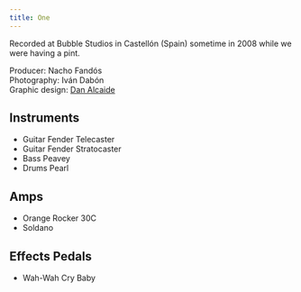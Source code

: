 ```yaml
---
title: One
---
```


Recorded at Bubble Studios in Castellón (Spain) sometime in 2008 while we were having a pint.

Producer: Nacho Fandós<br>
Photography: Iván Dabón<br>
Graphic design: [Dan Alcaide](https://www.danalcaide.com)<br>

## Instruments

- Guitar Fender Telecaster
- Guitar Fender Stratocaster
- Bass Peavey
- Drums Pearl

## Amps

- Orange Rocker 30C
- Soldano

## Effects Pedals

- Wah-Wah Cry Baby
